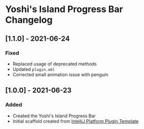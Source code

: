 <!-- Keep a Changelog guide -> https://keepachangelog.com -->

# Yoshi's Island Progress Bar Changelog

## [1.1.0] - 2021-06-24
### Fixed
- Replaced usage of deprecated methods
- Updated `plugin.xml`
- Corrected small animation issue with penguin

## [1.0.0] - 2021-06-23
### Added
- Created the Yoshi's Island Progress Bar
- Initial scaffold created from [IntelliJ Platform Plugin Template](https://github.com/JetBrains/intellij-platform-plugin-template)
